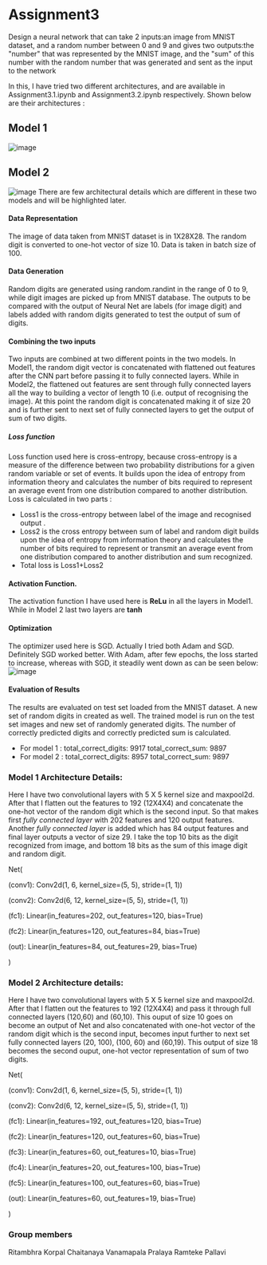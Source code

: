 # Assignment3
Design a neural network that can take 2 inputs:an image from MNIST dataset, and a random number between 0 and 9 and gives two outputs:the "number" that was represented by the MNIST image, and the "sum" of this number with the random number that was generated and sent as the input to the network

In this, I have tried two different architectures, and are available in Assignment3.1.ipynb and Assignment3.2.ipynb respectively. Shown below are their architectures :

## Model 1
![image](https://user-images.githubusercontent.com/82941475/119137853-e36a0380-ba5e-11eb-85f7-76180683f72a.png)
## Model 2
![image](https://user-images.githubusercontent.com/82941475/119137983-02689580-ba5f-11eb-920e-1d41354c3432.png)
There are few architectural details which are different in these two models and will be highlighted later.
#### Data Representation
The image of data taken from MNIST dataset is in 1X28X28. The random digit is converted to one-hot vector of size 10. Data is taken in batch size of 100. 
#### Data Generation
Random digits are generated using random.randint in the range of 0 to 9, while digit images are picked up from MNIST database.
The outputs to be compared with the output of Neural Net are labels (for image digit) and labels added with random digits generated to test the output of sum of digits.
#### Combining the two inputs
Two inputs are combined at two different points in the two models. In Model1, the random digit vector is concatenated with flattened out features after the CNN part before passing it to fully connected layers. While in Model2, the flattened out features are sent through fully connected layers all the way to building a vector of length 10 (i.e. output of recognising the image). At this point the random digit is concatenated making it of size 20 and is further sent to next set of fully connected layers to get the output of sum of two digits.
##### Loss function
Loss function used here is cross-entropy, because cross-entropy is a measure of the difference between two probability distributions for a given random variable or set of events.  It builds upon the idea of entropy from information theory and calculates the number of bits required to represent an average event from one distribution compared to another distribution. Loss is calculated in two parts : 
* Loss1 is the cross-entropy between label of the image and recognised output .
* Loss2 is the cross entropy between sum of label and random digit builds upon the idea of entropy from information theory and calculates the number of bits required to represent or transmit an average event from one distribution compared to another distribution and sum recognized.
* Total loss is Loss1+Loss2
#### Activation Function.
The activation function I have used here is **ReLu** in all the layers in Model1. While in Model 2 last two layers are **tanh** 

#### Optimization
The optimizer used here is SGD. Actually I tried both Adam and SGD. Definitely SGD worked better. With Adam, after few epochs, the loss started to increase, whereas with SGD, it steadily went down as can be seen below:
![image](https://user-images.githubusercontent.com/82941475/119106424-f91a0180-ba3b-11eb-87d2-2468ef12ed7c.png)


#### Evaluation of Results
The results are evaluated on test set loaded from the MNIST dataset. A new set of random digits in created as well. The trained model is run on the test set images and new set of randomly generated digits. The number of correctly predicted digits and correctly predicted sum is calculated.
* For model 1 : total_correct_digits:  9917 total_correct_sum:  9897
* For model 2 : total_correct_digits:  8957 total_correct_sum:  9897

### Model 1 Architecture Details:

Here I have two convolutional layers with 5 X 5 kernel size and maxpool2d. After that I flatten out the features to 192 (12X4X4) and 
concatenate the one-hot vector of the random digit which is the second input. So that makes first *fully connected layer* with 202 features and 
120 output features. Another *fully connected layer* is added which has 84 output features and final layer outputs a vector of size 29. 
I take the top 10 bits as the  digit recognized from image, and bottom 18 bits as the sum of this image digit and random digit.
<p>Net(</p>
 <p> (conv1): Conv2d(1, 6, kernel_size=(5, 5), stride=(1, 1))</p>
  <p>  (conv2): Conv2d(6, 12, kernel_size=(5, 5), stride=(1, 1)) </p>
  <p>  (fc1): Linear(in_features=202, out_features=120, bias=True) </p>
  <p>  (fc2): Linear(in_features=120, out_features=84, bias=True) </p>
  <p>  (out): Linear(in_features=84, out_features=29, bias=True)</p>
<p>)</p>

### Model 2 Architecture details:
Here I have two convolutional layers with 5 X 5 kernel size and maxpool2d. After that I flatten out the features to 192 (12X4X4) and pass it through full connected layers (120,60) and (60,10). This ouput of size 10 goes on become an output of Net and also concatenated with one-hot vector of the random digit which is the second input, becomes input further to next set fully connected layers (20, 100), (100, 60) and (60,19). This output of size 18 becomes the second ouput, one-hot vector representation of sum of two digits.
 <p> Net(
 <p>   (conv1): Conv2d(1, 6, kernel_size=(5, 5), stride=(1, 1)) </p>
 <p> (conv2): Conv2d(6, 12, kernel_size=(5, 5), stride=(1, 1))</p>
  <p>  (fc1): Linear(in_features=192, out_features=120, bias=True)</p>
  <p> (fc2): Linear(in_features=120, out_features=60, bias=True)</p>
  <p> (fc3): Linear(in_features=60, out_features=10, bias=True)</p>
   <p> (fc4): Linear(in_features=20, out_features=100, bias=True)</p>
   <p> (fc5): Linear(in_features=100, out_features=60, bias=True)</p>
   <p> (out): Linear(in_features=60, out_features=19, bias=True)</p>
)

### Group members
Ritambhra Korpal
Chaitanaya Vanamapala
Pralaya Ramteke
Pallavi
